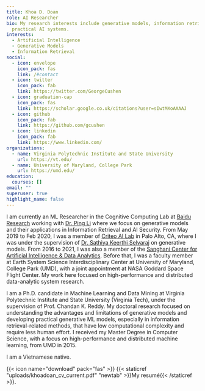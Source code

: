 ```yaml
---
title: Khoa D. Doan
role: AI Researcher
bio: My research interests include generative models, information retrieval and
  practical AI systems.
interests:
  - Artificial Intelligence
  - Generative Models
  - Information Retrieval
social:
  - icon: envelope
    icon_pack: fas
    link: /#contact
  - icon: twitter
    icon_pack: fab
    link: https://twitter.com/GeorgeCushen
  - icon: graduation-cap
    icon_pack: fas
    link: https://scholar.google.co.uk/citations?user=sIwtMXoAAAAJ
  - icon: github
    icon_pack: fab
    link: https://github.com/gcushen
  - icon: linkedin
    icon_pack: fab
    link: https://www.linkedin.com/
organizations:
  - name: Virginia Polytechnic Institute and State University
    url: https://vt.edu/
  - name: University of Maryland, College Park
    url: https://umd.edu/
education:
  courses: []
email: ""
superuser: true
highlight_name: false
---
```

I am currently an ML Researcher in the Cognitive Computing Lab at [Baidu Research](http://research.baidu.com/) working with [Dr. Ping Li](http://research.baidu.com/People/index-view?id=111) where we focus on generative models and their applications in Information Retrieval and AI Security. From May 2019 to Feb 2020, I was a member of [Criteo AI Lab](https://ailab.criteo.com/) in Palo Alto, CA, where I was under the supervision of [Dr. Sathiya Keerthi Selvaraj](http://www.keerthis.com/) on generative models. From 2016 to 2021, I was also a member of the [Sanghani Center for Artificial Intelligence & Data Analytics](https://sanghani.cs.vt.edu/). Before that, I was a faculty member at Earth System Science Interdisciplinary Center at University of Maryland, College Park (UMD), with a joint appointment at NASA Goddard Space Flight Center. My  work here focused on high-performance and distributed data-analytic system research. 

I am a Ph.D. candidate in Machine Learning and Data Mining at Virginia Polytechnic Institute and State University (Virginia Tech), under the supervision of Prof. Chandan K. Reddy. My doctoral research focused on understanding the advantages and limitations of generative models and developing practical generative ML models, especially in information retrieval-related methods, that have low computational complexity and require less human effort. I received my Master Degree in Computer Science, with a focus on high-performance and distributed machine learning, from UMD in 2015. 

I am a Vietnamese native.

{{< icon name="download" pack="fas" >}} {{< staticref "uploads/khoadoan_cv_current.pdf" "newtab" >}}My resumé{{< /staticref >}}.
